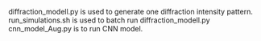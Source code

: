 diffraction_modell.py is used to generate one diffraction intensity pattern.
run_simulations.sh is used to batch run   diffraction_modell.py
cnn_model_Aug.py is to run CNN model.

